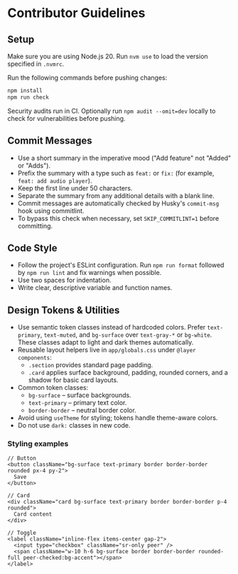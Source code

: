 # Contributor Guidelines

## Setup

Make sure you are using Node.js 20. Run `nvm use` to load the version specified in `.nvmrc`.

Run the following commands before pushing changes:

```bash
npm install
npm run check
```

Security audits run in CI. Optionally run `npm audit --omit=dev` locally to check for vulnerabilities before pushing.

## Commit Messages

- Use a short summary in the imperative mood ("Add feature" not "Added" or "Adds").
- Prefix the summary with a type such as `feat:` or `fix:` (for example, `feat: add audio player`).
- Keep the first line under 50 characters.
- Separate the summary from any additional details with a blank line.
- Commit messages are automatically checked by Husky's `commit-msg` hook using commitlint.
- To bypass this check when necessary, set `SKIP_COMMITLINT=1` before committing.

## Code Style

- Follow the project's ESLint configuration. Run `npm run format` followed by `npm run lint` and fix warnings when possible.
- Use two spaces for indentation.
- Write clear, descriptive variable and function names.

## Design Tokens & Utilities

- Use semantic token classes instead of hardcoded colors. Prefer `text-primary`, `text-muted`, and `bg-surface` over `text-gray-*` or `bg-white`. These classes adapt to light and dark themes automatically.
- Reusable layout helpers live in `app/globals.css` under `@layer components`:
  - `.section` provides standard page padding.
  - `.card` applies surface background, padding, rounded corners, and a shadow for basic card layouts.
- Common token classes:
  - `bg-surface` – surface backgrounds.
  - `text-primary` – primary text color.
  - `border-border` – neutral border color.
- Avoid using `useTheme` for styling; tokens handle theme-aware colors.
- Do not use `dark:` classes in new code.

### Styling examples

```tsx
// Button
<button className="bg-surface text-primary border border-border rounded px-4 py-2">
  Save
</button>

// Card
<div className="card bg-surface text-primary border border-border p-4 rounded">
  Card content
</div>

// Toggle
<label className="inline-flex items-center gap-2">
  <input type="checkbox" className="sr-only peer" />
  <span className="w-10 h-6 bg-surface border border-border rounded-full peer-checked:bg-accent"></span>
</label>
```

